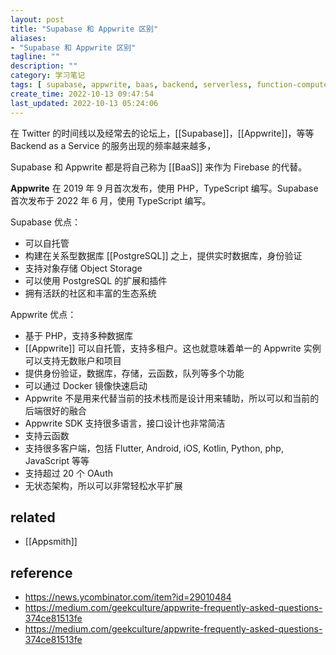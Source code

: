 ```yaml
---
layout: post
title: "Supabase 和 Appwrite 区别"
aliases:
- "Supabase 和 Appwrite 区别"
tagline: ""
description: ""
category: 学习笔记
tags: [ supabase, appwrite, baas, backend, serverless, function-compute  ]
create_time: 2022-10-13 09:47:54
last_updated: 2022-10-13 05:24:06
---
```


在 Twitter 的时间线以及经常去的论坛上，[[Supabase]]，[[Appwrite]]，等等 Backend as a Service 的服务出现的频率越来越多，

Supabase 和 Appwrite 都是将自己称为 [[BaaS]] 来作为 Firebase 的代替。

**Appwrite** 在 2019 年 9 月首次发布，使用 PHP，TypeScript 编写。Supabase 首次发布于 2022 年 6 月，使用 TypeScript 编写。

Supabase 优点：

- 可以自托管
- 构建在关系型数据库 [[PostgreSQL]] 之上，提供实时数据库，身份验证
- 支持对象存储 Object Storage
- 可以使用 PostgreSQL 的扩展和插件
- 拥有活跃的社区和丰富的生态系统

Appwrite 优点：

- 基于 PHP，支持多种数据库
- [[Appwrite]] 可以自托管，支持多租户。这也就意味着单一的 Appwrite 实例可以支持无数账户和项目
- 提供身份验证，数据库，存储，云函数，队列等多个功能
- 可以通过 Docker 镜像快速启动
- Appwrite 不是用来代替当前的技术栈而是设计用来辅助，所以可以和当前的后端很好的融合
- Appwrite SDK 支持很多语言，接口设计也非常简洁
- 支持云函数
- 支持很多客户端，包括 Flutter, Android, iOS, Kotlin, Python, php, JavaScript 等等
- 支持超过 20 个 OAuth
- 无状态架构，所以可以非常轻松水平扩展

## related

- [[Appsmith]]

## reference

- <https://news.ycombinator.com/item?id=29010484>
- <https://medium.com/geekculture/appwrite-frequently-asked-questions-374ce81513fe>
- <https://medium.com/geekculture/appwrite-frequently-asked-questions-374ce81513fe>
